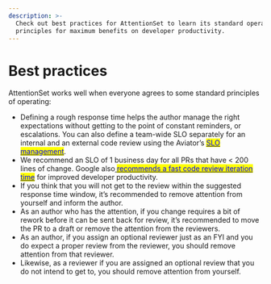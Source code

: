 ```yaml
---
description: >-
  Check out best practices for AttentionSet to learn its standard operating
  principles for maximum benefits on developer productivity.
---
```


# Best practices

AttentionSet works well when everyone agrees to some standard principles of operating:

* Defining a rough response time helps the author manage the right expectations without getting to the point of constant reminders, or escalations. You can also define a team-wide SLO separately for an internal and an external code review using the Aviator’s [<mark style="color:blue;">SLO management</mark>](../flexreview/concepts/slo-management.md).
* We recommend an SLO of 1 business day for all PRs that have < 200 lines of change. Google also[ <mark style="color:blue;">recommends a fast code review iteration time</mark>](https://google.github.io/eng-practices/review/reviewer/speed.html) for improved developer productivity.
* If you think that you will not get to the review within the suggested response time window, it’s recommended to remove attention from yourself and inform the author.
* As an author who has the attention, if you change requires a bit of rework before it can be sent back for review, it’s recommended to move the PR to a draft or remove the attention from the reviewers.
* As an author, if you assign an optional reviewer just as an FYI and you do expect a proper review from the reviewer, you should remove attention from that reviewer.
* Likewise, as a reviewer if you are assigned an optional review that you do not intend to get to, you should remove attention from yourself.

